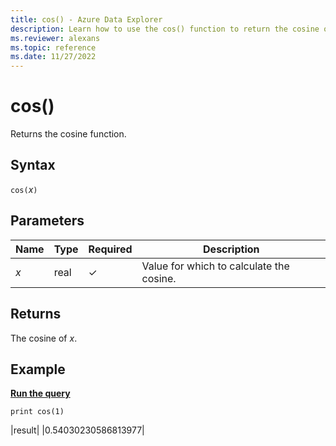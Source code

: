 ```yaml
---
title: cos() - Azure Data Explorer
description: Learn how to use the cos() function to return the cosine of the input value.
ms.reviewer: alexans
ms.topic: reference
ms.date: 11/27/2022
---
```

# cos()

Returns the cosine function.

## Syntax

`cos(`*x*`)`

## Parameters

| Name | Type | Required | Description |
|--|--|--|--|
| *x* | real | &check; | Value for which to calculate the cosine. |

## Returns

The cosine of *x*.

## Example

[**Run the query**](https://dataexplorer.azure.com/clusters/help/databases/Samples?query=H4sIAAAAAAAAAysoyswrUUjOL9Yw1AQAT2Uc+QwAAAA=)

```kusto
print cos(1)
```

|result|
|0.54030230586813977|
